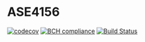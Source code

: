 # ASE4156

[![codecov](https://codecov.io/gh/Neitsch/ASE4156/branch/master/graph/badge.svg)](https://codecov.io/gh/Neitsch/ASE4156)
[![BCH compliance](https://bettercodehub.com/edge/badge/Neitsch/ASE4156?branch=master)](https://bettercodehub.com/)
[![Build Status](https://travis-ci.org/Neitsch/ASE4156.svg?branch=master)](https://travis-ci.org/Neitsch/ASE4156)
